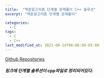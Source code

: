 ```yaml
---
title:  "백준알고리즘 단계별 문제풀이 C++ 솔루션"
excerpt: "백준알고리즘 단계별 문제풀이"

categories:
  - C
tags:
  - C
  - C++
last_modified_at: 2021-08-14T08:06:00-05:00
---
```



[Github Repositories](https://github.com/yeojinoh/Baekjoon)

 ##### 링크에 단계별 솔루션이 cpp파일로 정리되어있다.

